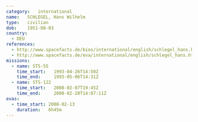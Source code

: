 ```yaml
---
category:	international
name:	SCHLEGEL, Hans Wilhelm
type:	civilian
dob:	1951-08-03
country:
  - DEU
references:
  - http://www.spacefacts.de/bios/international/english/schlegel_hans.htm
  - http://www.spacefacts.de/eva/international/english/schlegel_hans.htm
missions:
  - name: STS-55
    time_start:   1993-04-26T14:50Z
    time_end:     1993-05-06T14:31Z
  - name: STS-122
    time_start:   2008-02-07T19:45Z
    time_end:     2008-02-20T14:07:11Z
evas:
  - time_start: 2008-02-13
    duration:   6h45m
---
```

